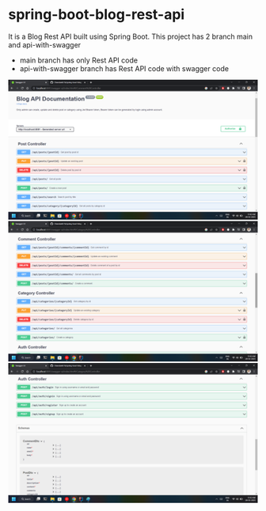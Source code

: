 # spring-boot-blog-rest-api
It is a Blog Rest API built using Spring Boot.
This project has 2 branch main and api-with-swagger
- main branch has only Rest API code
- api-with-swagger branch has Rest API code with swagger code

![Post Controller](https://raw.githubusercontent.com/ChandanKr16/spring-boot-blog-rest-api/main/screenshots/1.png)
![Post Controller](https://raw.githubusercontent.com/ChandanKr16/spring-boot-blog-rest-api/main/screenshots/2.png)
![Post Controller](https://raw.githubusercontent.com/ChandanKr16/spring-boot-blog-rest-api/main/screenshots/3.png)
